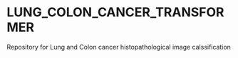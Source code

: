 # LUNG_COLON_CANCER_TRANSFORMER
Repository for Lung and Colon cancer histopathological image calssification
